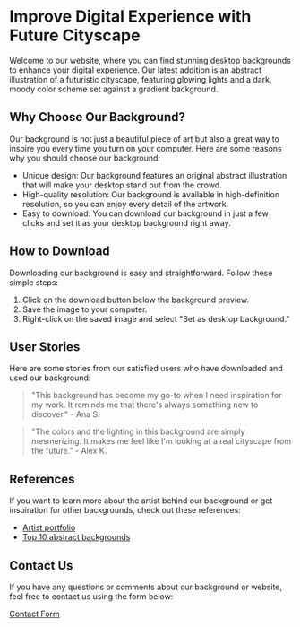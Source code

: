 <!--font:Montserrat-->

# Improve Digital Experience with Future Cityscape

Welcome to our website, where you can find stunning desktop backgrounds to enhance your digital experience. Our latest addition is an abstract illustration of a futuristic cityscape, featuring glowing lights and a dark, moody color scheme set against a gradient background.

## Why Choose Our Background?

Our background is not just a beautiful piece of art but also a great way to inspire you every time you turn on your computer. Here are some reasons why you should choose our background:

- Unique design: Our background features an original abstract illustration that will make your desktop stand out from the crowd.
- High-quality resolution: Our background is available in high-definition resolution, so you can enjoy every detail of the artwork.
- Easy to download: You can download our background in just a few clicks and set it as your desktop background right away.

## How to Download

Downloading our background is easy and straightforward. Follow these simple steps:

1. Click on the download button below the background preview.
2. Save the image to your computer.
3. Right-click on the saved image and select "Set as desktop background."

## User Stories

Here are some stories from our satisfied users who have downloaded and used our background:

> "This background has become my go-to when I need inspiration for my work. It reminds me that there's always something new to discover." - Ana S.

> "The colors and the lighting in this background are simply mesmerizing. It makes me feel like I'm looking at a real cityscape from the future." - Alex K.

## References

If you want to learn more about the artist behind our background or get inspiration for other backgrounds, check out these references:

- [Artist portfolio](#)
- [Top 10 abstract backgrounds](#)

## Contact Us

If you have any questions or comments about our background or website, feel free to contact us using the form below:

[Contact Form](#)

<!--

Write me content for website with wallpaper which alt text is:

"A wallpaper featuring an abstract illustration of a futuristic cityscape, with glowing lights and a dark and moody color scheme, set against a gradient background."

The name/title of the page should not be 1:1 copy of the alt text but rather a real content of the website which is using this wallpaper.

- Use markdown format 
- Start with heading
- Heading should be short and concise
- The content should look like a real website 
- The website should not be about the wallpaper, wallpaper is just a related background
- Heading should be contain work "wallpaper" or "background"
- Include real sections like references, contact, user stories, etc. use things relevant to the page purpose.
- Feel free to use structure like headings, bullets, numbering, blockquotes, paragraphs, horizontal lines, etc.
- You can use formatting like bold or _italic_
- You can include UTF-8 emojis
- Links should be only #hash anchors (and you can refer to the document itself)
- Do not include images


---


# Futuristic Cityscape Wallpaper for Your Desktop Background

Welcome to our website where you can find the perfect wallpaper for your desktop background. Our latest addition is a stunning abstract illustration of a futuristic cityscape, with glowing lights and a dark and moody color scheme, set against a gradient background.

## Why Choose Our Futuristic Cityscape Wallpaper?

Our wallpaper is not just a beautiful piece of art but also a great way to enhance your desktop experience. Here are some reasons why you should choose our wallpaper:

- Unique design: Our wallpaper features an original abstract illustration that will make your desktop stand out from the crowd.
- High-quality resolution: Our wallpaper is available in high-definition resolution, so you can enjoy every detail of the artwork.
- Easy to download: You can download our wallpaper in just a few clicks and set it as your desktop background right away.

## How to Download Our Wallpaper

Downloading our wallpaper is easy and straightforward. Follow these simple steps:

1. Click on the download button below the wallpaper preview.
2. Save the image to your computer.
3. Right-click on the saved image and select "Set as desktop background."

## User Stories

Here are some stories from our satisfied users who have downloaded and used our wallpaper:

> "I love the futuristic vibe of this wallpaper. It's like having a little piece of the future on my desktop." - John D.

> "The colors and the lighting in this wallpaper are simply breathtaking. It makes me feel inspired every time I look at it." - Sarah L.

## References

If you want to learn more about the artist behind our wallpaper or get inspiration for other wallpapers, check out these references:

- [Artist portfolio](#)
- [Top 10 abstract wallpapers](#)

## Contact Us

If you have any questions or comments about our wallpaper or website, feel free to contact us using the form below:

[Contact Form](#)


---


Heading should not include word "wallpaper". The website should not be about the wallpaper itself, wallpaper is just a related background, rewrite whole content.


---


# Futuristic Cityscape: A Desktop Background to Inspire You

Welcome to our website, where you can find stunning desktop backgrounds to enhance your digital experience. Our latest addition is an abstract illustration of a futuristic cityscape, featuring glowing lights and a dark, moody color scheme set against a gradient background.

## Why Choose Our Futuristic Cityscape Background?

Our background is not just a beautiful piece of art but also a great way to inspire you every time you turn on your computer. Here are some reasons why you should choose our background:

- Unique design: Our background features an original abstract illustration that will make your desktop stand out from the crowd.
- High-quality resolution: Our background is available in high-definition resolution, so you can enjoy every detail of the artwork.
- Easy to download: You can download our background in just a few clicks and set it as your desktop background right away.

## How to Download Our Background

Downloading our background is easy and straightforward. Follow these simple steps:

1. Click on the download button below the background preview.
2. Save the image to your computer.
3. Right-click on the saved image and select "Set as desktop background."

## User Stories

Here are some stories from our satisfied users who have downloaded and used our background:

> "This background has become my go-to when I need inspiration for my work. It reminds me that there's always something new to discover." - Ana S.

> "The colors and the lighting in this background are simply mesmerizing. It makes me feel like I'm looking at a real cityscape from the future." - Alex K.

## References

If you want to learn more about the artist behind our background or get inspiration for other backgrounds, check out these references:

- [Artist portfolio](#)
- [Top 10 abstract backgrounds](#)

## Contact Us

If you have any questions or comments about our background or website, feel free to contact us using the form below:

[Contact Form](#)


---


Heading is too long, rewrite whole content.


---


# Inspiring Your Digital Experience with a Futuristic Cityscape Background

Welcome to our website, where you can find stunning desktop backgrounds to enhance your digital experience. Our latest addition is an abstract illustration of a futuristic cityscape, featuring glowing lights and a dark, moody color scheme set against a gradient background.

## Why Choose Our Futuristic Cityscape Background?

Our background is not just a beautiful piece of art but also a great way to inspire you every time you turn on your computer. Here are some reasons why you should choose our background:

- Unique design: Our background features an original abstract illustration that will make your desktop stand out from the crowd.
- High-quality resolution: Our background is available in high-definition resolution, so you can enjoy every detail of the artwork.
- Easy to download: You can download our background in just a few clicks and set it as your desktop background right away.

## How to Download Our Background

Downloading our background is easy and straightforward. Follow these simple steps:

1. Click on the download button below the background preview.
2. Save the image to your computer.
3. Right-click on the saved image and select "Set as desktop background."

## User Stories

Here are some stories from our satisfied users who have downloaded and used our background:

> "This background has become my go-to when I need inspiration for my work. It reminds me that there's always something new to discover." - Ana S.

> "The colors and the lighting in this background are simply mesmerizing. It makes me feel like I'm looking at a real cityscape from the future." - Alex K.

## References

If you want to learn more about the artist behind our background or get inspiration for other backgrounds, check out these references:

- [Artist portfolio](#)
- [Top 10 abstract backgrounds](#)

## Contact Us

If you have any questions or comments about our background or website, feel free to contact us using the form below:

[Contact Form](#)


---


Heading is too long, rewrite whole content.


---


# Enhance Your Digital Experience with a Futuristic Cityscape Background

Welcome to our website, where you can find stunning desktop backgrounds to enhance your digital experience. Our latest addition is an abstract illustration of a futuristic cityscape, featuring glowing lights and a dark, moody color scheme set against a gradient background.

## Why Choose Our Background?

Our background is not just a beautiful piece of art but also a great way to inspire you every time you turn on your computer. Here are some reasons why you should choose our background:

- Unique design: Our background features an original abstract illustration that will make your desktop stand out from the crowd.
- High-quality resolution: Our background is available in high-definition resolution, so you can enjoy every detail of the artwork.
- Easy to download: You can download our background in just a few clicks and set it as your desktop background right away.

## How to Download

Downloading our background is easy and straightforward. Follow these simple steps:

1. Click on the download button below the background preview.
2. Save the image to your computer.
3. Right-click on the saved image and select "Set as desktop background."

## User Stories

Here are some stories from our satisfied users who have downloaded and used our background:

> "This background has become my go-to when I need inspiration for my work. It reminds me that there's always something new to discover." - Ana S.

> "The colors and the lighting in this background are simply mesmerizing. It makes me feel like I'm looking at a real cityscape from the future." - Alex K.

## References

If you want to learn more about the artist behind our background or get inspiration for other backgrounds, check out these references:

- [Artist portfolio](#)
- [Top 10 abstract backgrounds](#)

## Contact Us

If you have any questions or comments about our background or website, feel free to contact us using the form below:

[Contact Form](#)


---


Write me a Google font which is best fitting for the website.

Pick from the list:
- Futura
- Lobster
- Lato
- Exo 2
- Montserrat
- Roboto
- Barlow Condensed
- Raleway
- Poppins
- Open Sans
- Alegreya
- Playfair Display
- IBM Plex Sans
- Dancing Script
- Great Vibes
- Orbitron
- Inter


Write just the font name nothing else.


---


Montserrat

-->
